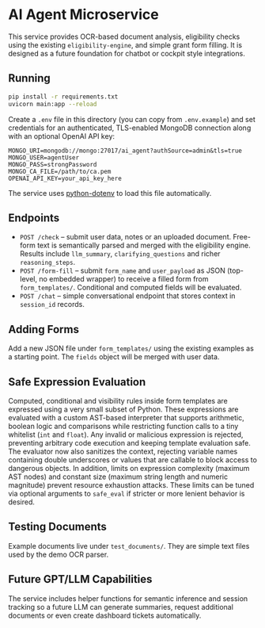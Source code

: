 # AI Agent Microservice

This service provides OCR-based document analysis, eligibility checks using the
existing `eligibility-engine`, and simple grant form filling. It is designed as a
future foundation for chatbot or cockpit style integrations.

## Running

```bash
pip install -r requirements.txt
uvicorn main:app --reload
```

Create a `.env` file in this directory (you can copy from `.env.example`) and set
credentials for an authenticated, TLS-enabled MongoDB connection along with an
optional OpenAI API key:

```
MONGO_URI=mongodb://mongo:27017/ai_agent?authSource=admin&tls=true
MONGO_USER=agentUser
MONGO_PASS=strongPassword
MONGO_CA_FILE=/path/to/ca.pem
OPENAI_API_KEY=your_api_key_here
```

The service uses [python-dotenv](https://github.com/theskumar/python-dotenv) to
load this file automatically.

## Endpoints

- `POST /check` – submit user data, notes or an uploaded document. Free-form
  text is semantically parsed and merged with the eligibility engine. Results
  include `llm_summary`, `clarifying_questions` and richer `reasoning_steps`.
- `POST /form-fill` – submit `form_name` and `user_payload` as JSON (top-level,
  no embedded wrapper) to receive a filled form from `form_templates/`.
  Conditional and computed fields will be evaluated.
- `POST /chat` – simple conversational endpoint that stores context in
  `session_id` records.

## Adding Forms

Add a new JSON file under `form_templates/` using the existing examples as a
starting point. The `fields` object will be merged with user data.

## Safe Expression Evaluation

Computed, conditional and visibility rules inside form templates are expressed
using a very small subset of Python. These expressions are evaluated with a
custom AST-based interpreter that supports arithmetic, boolean logic and
comparisons while restricting function calls to a tiny whitelist (`int` and
`float`).  Any invalid or malicious expression is rejected, preventing arbitrary
code execution and keeping template evaluation safe. The evaluator now also
sanitizes the context, rejecting variable names containing double underscores or
values that are callable to block access to dangerous objects. In addition,
limits on expression complexity (maximum AST nodes) and constant size (maximum
string length and numeric magnitude) prevent resource exhaustion attacks. These
limits can be tuned via optional arguments to ``safe_eval`` if stricter or more
lenient behavior is desired.

## Testing Documents

Example documents live under `test_documents/`. They are simple text files used
by the demo OCR parser.

## Future GPT/LLM Capabilities

The service includes helper functions for semantic inference and session
tracking so a future LLM can generate summaries, request additional documents or
even create dashboard tickets automatically.
